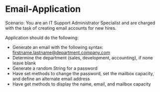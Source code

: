 # Email-Application


 
Scenario: You are an IT Support Administrator Specialist and are charged with the task of creating email accounts for new hires. 
 
Application should do the following: 
 - Generate an email with the following syntax: firstname.lastname@department.company.com 
 - Determine the department (sales, development, accounting), if none leave blank 
 - Generate a random String for a password 
 - Have set methods to change the password, set the mailbox capacity, and define an alternate email address 
 - Have get methods to display the name, email, and mailbox capacity 
